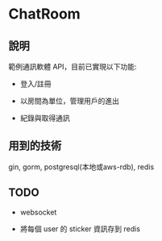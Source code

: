 # ChatRoom

## 說明

範例通訊軟體 API，目前已實現以下功能:

+ 登入/註冊

+ 以房間為單位，管理用戶的進出

+ 紀錄與取得通訊

## 用到的技術

gin, gorm, postgresql(本地或aws-rdb), redis

## TODO 

+ websocket

+ 將每個 user 的 sticker 資訊存到 redis
